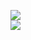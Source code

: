[![](https://img.shields.io/badge/Made%20With-Github%20Spray-lightgrey.svg?style=for-the-badge&logo=github)](https://github.com/Annihil/github-spray#2204)  
[![](https://i.imgur.com/2DrTn0Z.gif)](https://github.com/Annihil/github-spray)